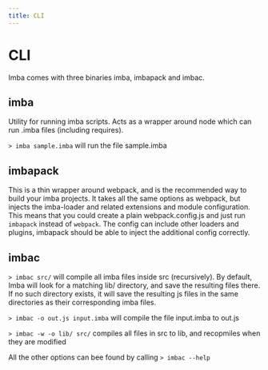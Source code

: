 ```yaml
---
title: CLI
---
```


# CLI

Imba comes with three binaries imba, imbapack and imbac.

## imba

Utility for running imba scripts. Acts as a wrapper around node which can run .imba files (including requires).

`> imba sample.imba` will run the file sample.imba

## imbapack

This is a thin wrapper around webpack, and is the recommended way to build your imba projects. It takes all the same options as webpack, but injects the imba-loader and related extensions and module configuration. This means that you could create a plain webpack.config.js and just run `imbapack` instead of `webpack`. The config can include other loaders and plugins, imbapack should be able to inject the additional config correctly.

## imbac

`> imbac src/` will compile all imba files inside src (recursively). By default, Imba will look for a matching lib/ directory, and save the resulting files there. If no such directory exists, it will save the resulting js files in the same directories as their corresponding imba files.

`> imbac -o out.js input.imba` will compile the file input.imba to out.js

`> imbac -w -o lib/ src/` compiles all files in src to lib, and recopmiles when they are modified

All the other options can bee found by calling `> imbac --help`
